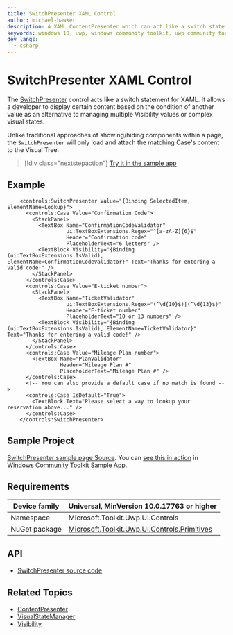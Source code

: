 ```yaml
---
title: SwitchPresenter XAML Control
author: michael-hawker
description: A XAML ContentPresenter which can act like a switch statement for showing different UI based on a condition.
keywords: windows 10, uwp, windows community toolkit, uwp community toolkit, uwp toolkit, switchpresenter, contentpresenter, visibility
dev_langs:
  - csharp
---
```


# SwitchPresenter XAML Control

<!-- Describe your control -->
The [SwitchPresenter](/dotnet/api/microsoft.toolkit.uwp.ui.controls.switchpresenter) control acts like a switch statement for XAML. It allows a developer to display certain content based on the condition of another value as an alternative to managing multiple Visibility values or complex visual states.

Unlike traditional approaches of showing/hiding components within a page, the `SwitchPresenter` will only load and attach the matching Case's content to the Visual Tree.

> [!div class="nextstepaction"]
> [Try it in the sample app](uwpct://controls?sample=SwitchPresenter)

## Example

```xaml
    <controls:SwitchPresenter Value="{Binding SelectedItem, ElementName=Lookup}">
      <controls:Case Value="Confirmation Code">
        <StackPanel>
          <TextBox Name="ConfirmationCodeValidator"
                   ui:TextBoxExtensions.Regex="^[a-zA-Z]{6}$"
                   Header="Confirmation code"
                   PlaceholderText="6 letters" />
          <TextBlock Visibility="{Binding (ui:TextBoxExtensions.IsValid), ElementName=ConfirmationCodeValidator}" Text="Thanks for entering a valid code!" />
        </StackPanel>
      </controls:Case>
      <controls:Case Value="E-ticket number">
        <StackPanel>
          <TextBox Name="TicketValidator"
                   ui:TextBoxExtensions.Regex="(^\d{10}$)|(^\d{13}$)"
                   Header="E-ticket number"
                   PlaceholderText="10 or 13 numbers" />
          <TextBlock Visibility="{Binding (ui:TextBoxExtensions.IsValid), ElementName=TicketValidator}" Text="Thanks for entering a valid code!" />
        </StackPanel>
      </controls:Case>
      <controls:Case Value="Mileage Plan number">
        <TextBox Name="PlanValidator"
                 Header="Mileage Plan #"
                 PlaceholderText="Mileage Plan #" />
      </controls:Case>
      <!-- You can also provide a default case if no match is found -->
      <controls:Case IsDefault="True">
        <TextBlock Text="Please select a way to lookup your reservation above..." />
      </controls:Case>
    </controls:SwitchPresenter>
```

## Sample Project

<!-- Link to the sample page in the Windows Community Toolkit Sample App -->
[SwitchPresenter sample page Source](https://github.com/windows-toolkit/WindowsCommunityToolkit/tree/rel/7.0.0/Microsoft.Toolkit.Uwp.SampleApp/SamplePages/Primitives/SwitchPresenter.bind). You can [see this in action](uwpct://Controls?sample=SwitchPresenter) in [Windows Community Toolkit Sample App](https://aka.ms/windowstoolkitapp).

## Requirements

| Device family | Universal, MinVersion 10.0.17763 or higher   |
| -- | -- |
| Namespace | Microsoft.Toolkit.Uwp.UI.Controls |
| NuGet package | [Microsoft.Toolkit.Uwp.UI.Controls.Primitives](https://www.nuget.org/packages/Microsoft.Toolkit.Uwp.UI.Controls.Primitives/) |

## API

* [SwitchPresenter source code](https://github.com/windows-toolkit/WindowsCommunityToolkit/tree/rel/7.0.0/Microsoft.Toolkit.Uwp.UI.Controls.Primitives/SwitchPresenter)

## Related Topics

* [ContentPresenter](/uwp/api/Windows.UI.Xaml.Controls.ContentPresenter)
* [VisualStateManager](/uwp/api/Windows.UI.Xaml.VisualStateManager)
* [Visibility](/uwp/api/windows.ui.xaml.uielement.visibility)
